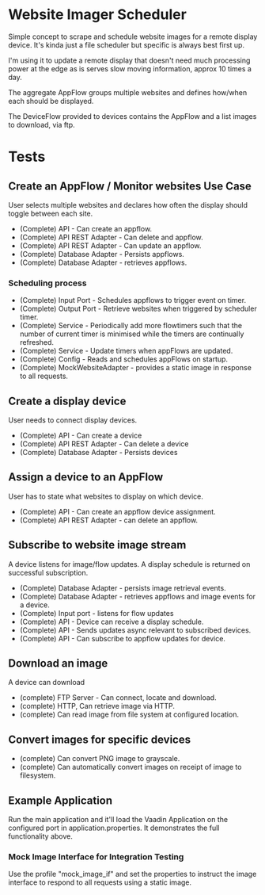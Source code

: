 # Website Imager Scheduler

Simple concept to scrape and schedule website images for a remote display device. It's kinda just a file scheduler but specific is always best first up.

I'm using it to update a remote display that doesn't need much processing power at the edge as is serves slow moving information, approx 10 times a day.

The aggregate AppFlow groups multiple websites and defines how/when each should be displayed.

The DeviceFlow provided to devices contains the AppFlow and a list images to download, via ftp.

# Tests

## Create an AppFlow / Monitor websites Use Case

User selects multiple websites and declares how often the display should toggle between each site.

- (Complete) API - Can create an appflow.
- (Complete) API REST Adapter - Can delete and appflow.
- (Complete) API REST Adapter - Can update an appflow.
- (Complete) Database Adapter - Persists appflows.
- (Complete) Database Adapter - retrieves appflows.

### Scheduling process

- (Complete) Input Port - Schedules appflows to trigger event on timer.
- (Complete) Output Port - Retrieve websites when triggered by scheduler timer.
- (Complete) Service - Periodically add more flowtimers such that the number of current timer is minimised while the timers are continually refreshed.
- (Complete) Service - Update timers when appFlows are updated.
- (Complete) Config - Reads and schedules appFlows on startup.
- (Complete) MockWebsiteAdapter - provides a static image in response to all requests.

## Create a display device

User needs to connect display devices.

- (Complete) API - Can create a device
- (Complete) API REST Adapter - Can delete a device
- (Complete) Database Adapter - Persists devices

## Assign a device to an AppFlow

User has to state what websites to display on which device.

- (Complete) API - Can create an appflow device assignment.
- (Complete) API REST Adapter - can delete an appflow.

## Subscribe to website image stream

A device listens for image/flow updates. A display schedule is returned on successful subscription.

- (Complete) Database Adapter - persists image retrieval events.
- (Complete) Database Adapter - retrieves appflows and image events for a device.
- (Complete) Input port - listens for flow updates
- (Complete) API - Device can receive a display schedule.
- (Complete) API - Sends updates async relevant to subscribed devices.
- (Complete) API - Can subscribe to appflow updates for device.

## Download an image

A device can download

- (complete) FTP Server - Can connect, locate and download.
- (complete) HTTP, Can retrieve image via HTTP.
- (complete) Can read image from file system at configured location.

## Convert images for specific devices

- (complete) Can convert PNG image to grayscale.
- (complete) Can automatically convert images on receipt of image to filesystem.

## Example Application

Run the main application and it'll load the Vaadin Application on the configured port in application.properties.
It demonstrates the full functionality above.

### Mock Image Interface for Integration Testing
Use the profile "mock_image_if" and set the properties to instruct the image interface to respond to all requests using a static image.




